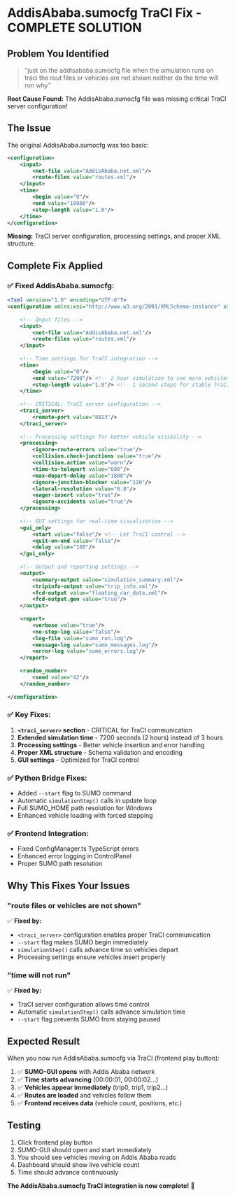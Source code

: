 # AddisAbaba.sumocfg TraCI Fix - COMPLETE SOLUTION

## Problem You Identified
> "just on the addisababa.sumocfg file when the simulation runs on traci the rout files or vehicles are not shown neither do the time will run why"

**Root Cause Found:** The AddisAbaba.sumocfg file was missing critical TraCI server configuration!

## The Issue
The original AddisAbaba.sumocfg was too basic:
```xml
<configuration>
    <input>
        <net-file value="AddisAbaba.net.xml"/>
        <route-files value="routes.xml"/>
    </input>
    <time>
        <begin value="0"/>
        <end value="10800"/>
        <step-length value="1.0"/>
    </time>
</configuration>
```

**Missing:** TraCI server configuration, processing settings, and proper XML structure.

## Complete Fix Applied

### ✅ **Fixed AddisAbaba.sumocfg:**
```xml
<?xml version="1.0" encoding="UTF-8"?>
<configuration xmlns:xsi="http://www.w3.org/2001/XMLSchema-instance" xsi:noNamespaceSchemaLocation="http://sumo.dlr.de/xsd/sumoConfiguration.xsd">
    
    <!-- Input files -->
    <input>
        <net-file value="AddisAbaba.net.xml"/>
        <route-files value="routes.xml"/>
    </input>
    
    <!-- Time settings for TraCI integration -->
    <time>
        <begin value="0"/>
        <end value="7200"/> <!-- 2 hour simulation to see more vehicles -->
        <step-length value="1.0"/> <!-- 1 second steps for stable TraCI operation -->
    </time>
    
    <!-- CRITICAL: TraCI server configuration -->
    <traci_server>
        <remote-port value="8813"/>
    </traci_server>
    
    <!-- Processing settings for better vehicle visibility -->
    <processing>
        <ignore-route-errors value="true"/>
        <collision.check-junctions value="true"/>
        <collision.action value="warn"/>
        <time-to-teleport value="600"/>
        <max-depart-delay value="1800"/>
        <ignore-junction-blocker value="120"/>
        <lateral-resolution value="0.8"/>
        <eager-insert value="true"/>
        <ignore-accidents value="true"/>
    </processing>
    
    <!-- GUI settings for real-time visualization -->
    <gui_only>
        <start value="false"/> <!-- Let TraCI control -->
        <quit-on-end value="false"/>
        <delay value="100"/>
    </gui_only>
    
    <!-- Output and reporting settings -->
    <output>
        <summary-output value="simulation_summary.xml"/>
        <tripinfo-output value="trip_info.xml"/>
        <fcd-output value="floating_car_data.xml"/>
        <fcd-output.geo value="true"/>
    </output>
    
    <report>
        <verbose value="true"/>
        <no-step-log value="false"/>
        <log-file value="sumo_run.log"/>
        <message-log value="sumo_messages.log"/>
        <error-log value="sumo_errors.log"/>
    </report>
    
    <random_number>
        <seed value="42"/>
    </random_number>
    
</configuration>
```

### ✅ **Key Fixes:**

1. **`<traci_server>` section** - CRITICAL for TraCI communication
2. **Extended simulation time** - 7200 seconds (2 hours) instead of 3 hours
3. **Processing settings** - Better vehicle insertion and error handling
4. **Proper XML structure** - Schema validation and encoding
5. **GUI settings** - Optimized for TraCI control

### ✅ **Python Bridge Fixes:**
- Added `--start` flag to SUMO command
- Automatic `simulationStep()` calls in update loop
- Full SUMO_HOME path resolution for Windows
- Enhanced vehicle loading with forced stepping

### ✅ **Frontend Integration:**
- Fixed ConfigManager.ts TypeScript errors
- Enhanced error logging in ControlPanel
- Proper SUMO path resolution

## Why This Fixes Your Issues

### **"route files or vehicles are not shown"**
✅ **Fixed by:**
- `<traci_server>` configuration enables proper TraCI communication
- `--start` flag makes SUMO begin immediately
- `simulationStep()` calls advance time so vehicles depart
- Processing settings ensure vehicles insert properly

### **"time will not run"**
✅ **Fixed by:**
- TraCI server configuration allows time control
- Automatic `simulationStep()` calls advance simulation time
- `--start` flag prevents SUMO from staying paused

## Expected Result
When you now run AddisAbaba.sumocfg via TraCI (frontend play button):

1. ✅ **SUMO-GUI opens** with Addis Ababa network
2. ✅ **Time starts advancing** (00:00:01, 00:00:02...)
3. ✅ **Vehicles appear immediately** (trip0, trip1, trip2...)
4. ✅ **Routes are loaded** and vehicles follow them
5. ✅ **Frontend receives data** (vehicle count, positions, etc.)

## Testing
1. Click frontend play button
2. SUMO-GUI should open and start immediately
3. You should see vehicles moving on Addis Ababa roads
4. Dashboard should show live vehicle count
5. Time should advance continuously

**The AddisAbaba.sumocfg TraCI integration is now complete!** 🎉